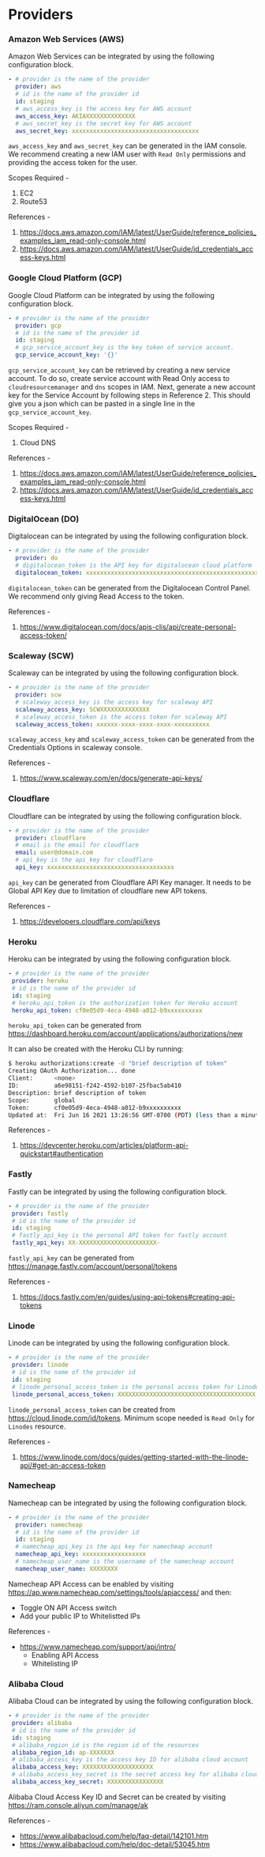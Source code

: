 # Providers

### Amazon Web Services (AWS)

Amazon Web Services can be integrated by using the following configuration block.

```yaml
- # provider is the name of the provider
  provider: aws
  # id is the name of the provider id
  id: staging
  # aws_access_key is the access key for AWS account
  aws_access_key: AKIAXXXXXXXXXXXXXX
  # aws_secret_key is the secret key for AWS account
  aws_secret_key: xxxxxxxxxxxxxxxxxxxxxxxxxxxxxxxxxxxx
```

`aws_access_key` and `aws_secret_key` can be generated in the IAM console. We recommend creating a new IAM user with `Read Only` permissions and providing the access token for the user.

Scopes Required - 
1. EC2
2. Route53

References - 
1. https://docs.aws.amazon.com/IAM/latest/UserGuide/reference_policies_examples_iam_read-only-console.html
2. https://docs.aws.amazon.com/IAM/latest/UserGuide/id_credentials_access-keys.html
   
### Google Cloud Platform (GCP)

Google Cloud Platform can be integrated by using the following configuration block.

```yaml
- # provider is the name of the provider
  provider: gcp
  # id is the name of the provider id
  id: staging
  # gcp_service_account_key is the key token of service account.
  gcp_service_account_key: '{}'
```

`gcp_service_account_key` can be retrieved by creating a new service account. To do so, create service account with Read Only access to `cloudresourcemanager` and `dns` scopes in IAM. Next, generate a new account key for the Service Account by following steps in Reference 2. This should give you a json which can be pasted in a single line in the `gcp_service_account_key`.

Scopes Required - 
1. Cloud DNS

References - 
1. https://docs.aws.amazon.com/IAM/latest/UserGuide/reference_policies_examples_iam_read-only-console.html
2. https://docs.aws.amazon.com/IAM/latest/UserGuide/id_credentials_access-keys.html
   

### DigitalOcean (DO)

Digitalocean can be integrated by using the following configuration block.

```yaml
- # provider is the name of the provider
  provider: do
  # digitalocean_token is the API key for digitalocean cloud platform
  digitalocean_token: xxxxxxxxxxxxxxxxxxxxxxxxxxxxxxxxxxxxxxxxxxxxxxxxxxxx
```

`digitalocean_token` can be generated from the Digitalocean Control Panel. We recommend only giving Read Access to the token.

References - 
1. https://www.digitalocean.com/docs/apis-clis/api/create-personal-access-token/
   
### Scaleway (SCW)

Scaleway can be integrated by using the following configuration block.

```yaml
- # provider is the name of the provider
  provider: scw
  # scaleway_access_key is the access key for scaleway API
  scaleway_access_key: SCWXXXXXXXXXXXXXX
  # scaleway_access_token is the access token for scaleway API
  scaleway_access_token: xxxxxx-xxxx-xxxx-xxxx-xxxxxxxxxx
```

`scaleway_access_key` and `scaleway_access_token` can be generated from the Credentials Options in scaleway console.

References - 
1. https://www.scaleway.com/en/docs/generate-api-keys/
   
### Cloudflare 

Cloudflare can be integrated by using the following configuration block.

```yaml
- # provider is the name of the provider
  provider: cloudflare
  # email is the email for cloudflare
  email: user@domain.com
  # api_key is the api_key for cloudflare
  api_key: xxxxxxxxxxxxxxxxxxxxxxxxxxxxxxxxxxxx
```

`api_key` can be generated from Cloudflare API Key manager. It needs to be Global API Key due to limitation of cloudflare new API tokens.

References - 
1. https://developers.cloudflare.com/api/keys
   
### Heroku

Heroku can be integrated by using the following configuration block.

```yaml
- # provider is the name of the provider
 provider: heroku
 # id is the name of the provider id
 id: staging
 # heroku_api_token is the authorization token for Heroku account
 heroku_api_token: cf0e05d9-4eca-4948-a012-b9xxxxxxxxxx
```

`heroku_api_token` can be generated from https://dashboard.heroku.com/account/applications/authorizations/new

It can also be created with the Heroku CLI by running:
```bash
$ heroku authorizations:create -d "brief description of token"
Creating OAuth Authorization... done
Client:      <none>
ID:          a6e98151-f242-4592-b107-25fbac5ab410
Description: brief description of token
Scope:       global
Token:       cf0e05d9-4eca-4948-a012-b9xxxxxxxxxx
Updated at:  Fri Jun 16 2021 13:26:56 GMT-0700 (PDT) (less than a minute ago)
```


References - 
1. https://devcenter.heroku.com/articles/platform-api-quickstart#authentication

### Fastly

Fastly can be integrated by using the following configuration block.

```yaml
- # provider is the name of the provider
 provider: fastly
 # id is the name of the provider id
 id: staging
 # fastly_api_key is the personal API token for fastly account
 fastly_api_key: XX-XXXXXXXXXXXXXXXXXXXXXX-
```

`fastly_api_key` can be generated from https://manage.fastly.com/account/personal/tokens

References - 
1. https://docs.fastly.com/en/guides/using-api-tokens#creating-api-tokens


### Linode

Linode can be integrated by using the following configuration block.

```yaml
- # provider is the name of the provider
 provider: linode
 # id is the name of the provider id
 id: staging
 # linode_personal_access_token is the personal access token for Linode account
 linode_personal_access_token: XXXXXXXXXXXXXXXXXXXXXXXXXXXXXXXXXXXXXXX
```

`linode_personal_access_token` can be created from https://cloud.linode.com/id/tokens. Minimum scope needed is `Read Only` for `Linodes` resource.

References - 
1. https://www.linode.com/docs/guides/getting-started-with-the-linode-api/#get-an-access-token


### Namecheap

Namecheap can be integrated by using the following configuration block.

```yaml
- # provider is the name of the provider
  provider: namecheap
  # id is the name of the provider id
  id: staging
  # namecheap_api_key is the api key for namecheap account
  namecheap_api_key: xxxxxxxxxxxxxxxxxx
  # namecheap_user_name is the username of the namecheap account
  namecheap_user_name: XXXXXXXX
```

Namecheap API Access can be enabled by visiting https://ap.www.namecheap.com/settings/tools/apiaccess/ and then:
- Toggle ON API Access switch
- Add your public IP to Whitelistted IPs 


References - 
- https://www.namecheap.com/support/api/intro/
    - Enabling API Access
    - Whitelisting IP
   


### Alibaba Cloud

Alibaba Cloud can be integrated by using the following configuration block.

```yaml
- # provider is the name of the provider
 provider: alibaba
 # id is the name of the provider id
 id: staging
 # alibaba_region_id is the region id of the resources
 alibaba_region_id: ap-XXXXXXX
 # alibaba_access_key is the access key ID for alibaba cloud account
 alibaba_access_key: XXXXXXXXXXXXXXXXXXXX
 # alibaba_access_key_secret is the secret access key for alibaba cloud account
 alibaba_access_key_secret: XXXXXXXXXXXXXXXX
```

Alibaba Cloud Access Key ID and Secret can be created by visiting https://ram.console.aliyun.com/manage/ak


References - 
- https://www.alibabacloud.com/help/faq-detail/142101.htm
- https://www.alibabacloud.com/help/doc-detail/53045.htm 
